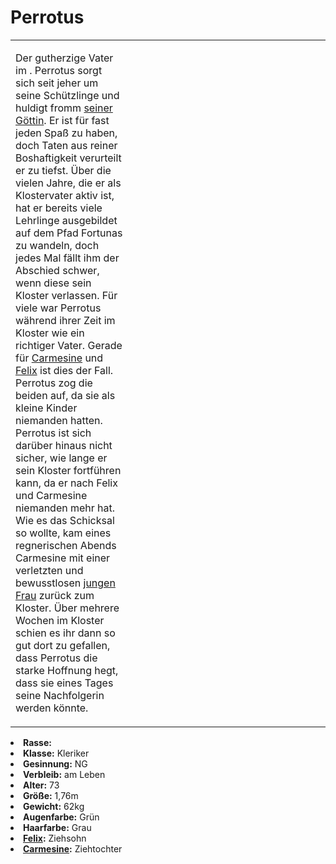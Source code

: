 # Perrotus

<primary-label ref="npc"/>

<secondary-label ref="faergria"/>

<secondary-label ref="hal"/>

<secondary-label ref="fortuna"/>

<table>
<tr><td>
<p>
Der gutherzige Vater im <a href="Obsidian-Borderlands.md" anchor="kloster-schicksalsweg"></a>. Perrotus sorgt sich seit
jeher um seine Schützlinge und huldigt fromm <a href="Fortuna.md">seiner Göttin</a>. Er ist für fast jeden Spaß zu
haben, doch Taten aus reiner Boshaftigkeit verurteilt er zu tiefst. Über die vielen Jahre, die er als Klostervater
aktiv ist, hat er bereits viele Lehrlinge ausgebildet auf dem Pfad Fortunas zu wandeln, doch jedes Mal fällt ihm der
Abschied schwer, wenn diese sein Kloster verlassen. Für viele war Perrotus während ihrer Zeit im Kloster wie ein
richtiger Vater. Gerade für <a href="Carmesine.md">Carmesine</a> und <a href="Felix.md">Felix</a> ist dies der Fall.
Perrotus zog die beiden auf, da sie als kleine Kinder niemanden hatten. Perrotus ist sich darüber hinaus nicht sicher,
wie lange er sein Kloster fortführen kann, da er nach Felix und Carmesine niemanden mehr hat. Wie es das Schicksal so
wollte, kam eines regnerischen Abends Carmesine mit einer verletzten und bewusstlosen <a href="Zetta.md">jungen Frau</a>
zurück zum Kloster. Über mehrere Wochen im Kloster schien es ihr dann so gut dort zu gefallen, dass Perrotus die starke
Hoffnung hegt, dass sie eines Tages seine Nachfolgerin werden könnte.
</p>

</td><td width="300">
<!-- Edit here -->
<img src="perrotus.png" alt="" />
</td></tr>
</table>

<procedure title="Allgemeine Informationen">
<list columns="3">
<li><b>Rasse:</b> <a href="Folks.md" anchor="menschen"></a></li>
<li><b>Klasse:</b> Kleriker</li>
<li><b>Gesinnung:</b> NG</li>
<li><b>Verbleib:</b> am Leben</li>
</list>
</procedure>

<procedure title="Aussehen">
<list columns="3">
<li><b>Alter:</b> 73</li>
<li><b>Größe:</b> 1,76m</li>
<li><b>Gewicht:</b> 62kg</li>
<li><b>Augenfarbe:</b> Grün</li>
<li><b>Haarfarbe:</b> Grau</li>
</list>
</procedure>

<procedure title="Beziehungen">
<list columns="3">
<li><b><a href="Felix.md">Felix</a>:</b> Ziehsohn</li>
<li><b><a href="Carmesine.md">Carmesine</a>:</b> Ziehtochter</li>
</list>
</procedure>

<!--
## Notizen

- **Ziele:** 
- **Geheimnisse:** 
-->